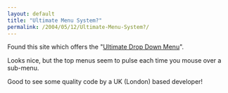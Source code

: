 ```yaml
---
layout: default
title: "Ultimate Menu System?"
permalink: /2004/05/12/Ultimate-Menu-System?/
---
```


<P>Found this site which offers the "<A class="" href="http://www.udm4.com/" target=_blank>Ultimate Drop Down Menu</A>".</P>
<P>Looks nice, but the top menus seem to pulse each time you mouse over a sub-menu. </P>
<P>Good to see some quality code by a UK (London) based developer!</P>
